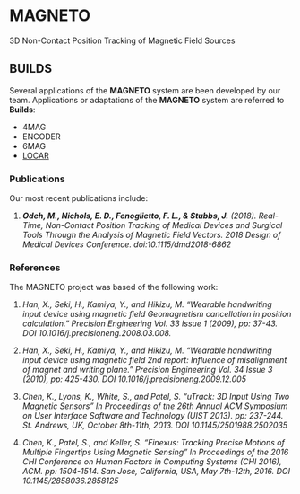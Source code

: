 # MAGNETO
3D Non-Contact Position Tracking of Magnetic Field Sources

## BUILDS
Several applications of the **MAGNETO** system are been developed by our team.
Applications or adaptations of the **MAGNETO** system are referred to **Builds**:
* 4MAG
* ENCODER
* 6MAG
* [LOCAR](https://github.com/pd3d/magneto/tree/locar/Builds/LOCAR)


### Publications
Our most recent publications include:

1.  _**Odeh, M., Nichols, E. D., Fenoglietto, F. L., & Stubbs, J.** (2018). Real-Time, Non-Contact Position Tracking of Medical Devices and Surgical Tools Through the Analysis of Magnetic Field Vectors. 2018 Design of Medical Devices Conference. doi:10.1115/dmd2018-6862_


### References
The MAGNETO project was based of the following work:

1.  _Han, X., Seki, H., Kamiya, Y., and Hikizu, M. “Wearable handwriting input device using magnetic field Geomagnetism cancellation in position calculation.” Precision Engineering Vol. 33 Issue 1 (2009), pp: 37-43. DOI 10.1016/j.precisioneng.2008.03.008._

2.  _Han, X., Seki, H., Kamiya, Y., and Hikizu, M. “Wearable handwriting input device using magnetic field 2nd report: Influence of misalignment of magnet and writing plane.” Precision Engineering Vol. 34 Issue 3 (2010), pp: 425-430. DOI 10.1016/j.precisioneng.2009.12.005_

3.  _Chen, K., Lyons, K., White, S., and Patel, S. “uTrack: 3D Input Using Two Magnetic Sensors” In Proceedings of the 26th Annual ACM Symposium on User Interface Software and Technology (UIST 2013). pp: 237-244. St. Andrews, UK, October 8th-11th, 2013. DOI 10.1145/2501988.2502035_

4.  _Chen, K., Patel, S., and Keller, S. “Finexus: Tracking Precise Motions of Multiple Fingertips Using Magnetic Sensing” In Proceedings of the 2016 CHI Conference on Human Factors in Computing Systems (CHI 2016), ACM. pp: 1504-1514. San Jose, California, USA, May 7th-12th, 2016. DOI 10.1145/2858036.2858125_

